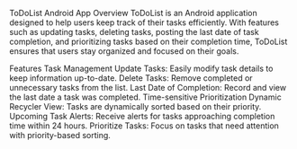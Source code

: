 ToDoList Android App
Overview
ToDoList is an Android application designed to help users keep track of their tasks efficiently. With features such as updating tasks, deleting tasks, posting the last date of task completion, and prioritizing tasks based on their completion time, ToDoList ensures that users stay organized and focused on their goals.

Features
Task Management
Update Tasks: Easily modify task details to keep information up-to-date.
Delete Tasks: Remove completed or unnecessary tasks from the list.
Last Date of Completion: Record and view the last date a task was completed.
Time-sensitive Prioritization
Dynamic Recycler View: Tasks are dynamically sorted based on their priority.
Upcoming Task Alerts: Receive alerts for tasks approaching completion time within 24 hours.
Prioritize Tasks: Focus on tasks that need attention with priority-based sorting.
